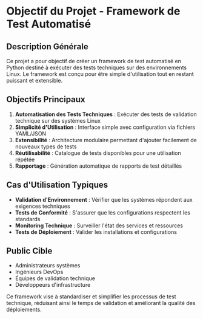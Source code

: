 # Objectif du Projet - Framework de Test Automatisé

## Description Générale

Ce projet a pour objectif de créer un framework de test automatisé en Python destiné à exécuter des tests techniques sur des environnements Linux. Le framework est conçu pour être simple d'utilisation tout en restant puissant et extensible.

## Objectifs Principaux

1. **Automatisation des Tests Techniques** : Exécuter des tests de validation technique sur des systèmes Linux
2. **Simplicité d'Utilisation** : Interface simple avec configuration via fichiers YAML/JSON
3. **Extensibilité** : Architecture modulaire permettant d'ajouter facilement de nouveaux types de tests
4. **Réutilisabilité** : Catalogue de tests disponibles pour une utilisation répétée
5. **Rapportage** : Génération automatique de rapports de test détaillés

## Cas d'Utilisation Typiques

- **Validation d'Environnement** : Vérifier que les systèmes répondent aux exigences techniques
- **Tests de Conformité** : S'assurer que les configurations respectent les standards
- **Monitoring Technique** : Surveiller l'état des services et ressources
- **Tests de Déploiement** : Valider les installations et configurations

## Public Cible

- Administrateurs systèmes
- Ingénieurs DevOps
- Équipes de validation technique
- Développeurs d'infrastructure

Ce framework vise à standardiser et simplifier les processus de test technique, réduisant ainsi le temps de validation et améliorant la qualité des déploiements.